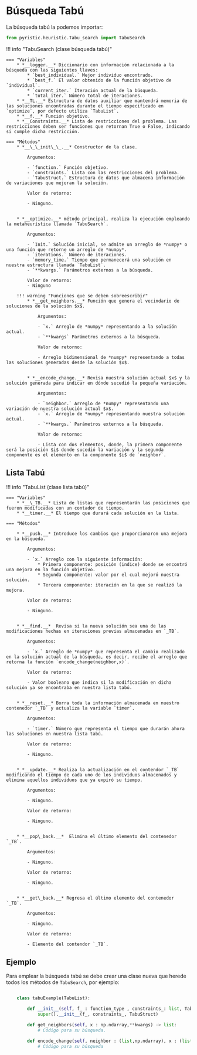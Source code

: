 # Búsqueda Tabú

La búsqueda tabú la podemos importar:
```python
from pyristic.heuristic.Tabu_search import TabuSearch
```


!!! info "TabuSearch (clase búsqueda tabú)"

    === "Variables"
        * *__logger.__* Diccionario con información relacionada a la búsqueda con las siguientes llaves:
            * `best_individual.` Mejor individuo encontrado.
            * `best_f.` El valor obtenido de la función objetivo de `individual`.
            * `current_iter.` Iteración actual de la búsqueda.
            * `total_iter.` Número total de iteraciones.
        * *__TL.__* Estructura de datos auxiliar que mantendrá memoria de las soluciones encontradas durante el tiempo especificado en `optimize`, por defecto utiliza `TabuList`.
        * *__f.__* Función objetivo.
        * *__Constraints.__* Lista de restricciones del problema. Las restricciones deben ser funciones que retornan True o False, indicando si cumple dicha restricción.

    === "Métodos"
        * *__\_\_init\_\_.__* Constructor de la clase.

            Argumentos:

            - `function.` Función objetivo.
            - `constraints.` Lista con las restricciones del problema.
            - `TabuStruct.` Estructura de datos que almacena información de variaciones que mejoran la solución.
            
            Valor de retorno:

            - Ninguno.


        * *__optimize.__* método principal, realiza la ejecución empleando la metaheurística llamada `TabuSearch`.

            Argumentos:
            
            - `Init.` Solución inicial, se admite un arreglo de *numpy* o una función que retorne un arreglo de *numpy*.
            - `iterations.` Número de iteraciones.
            - `memory_time.` Tiempo que permanecerá una solución en nuestra estructura llamada `TabuList`.
            - `**kwargs.` Parámetros externos a la búsqueda.
                
            Valor de retorno:
            - Ninguno

        !!! warning "Funciones que se deben sobreescribir"
            * *__get_neighbors.__* Función que genera el vecindario de soluciones de la solución $x$.

                Argumentos:

                - `x.` Arreglo de *numpy* representando a la solución actual.
                - `**kwargs` Parámetros externos a la búsqueda.
                    
                Valor de retorno:

                - Arreglo bidimensional de *numpy* representando a todas las soluciones generadas desde la solución $x$.
                

            * *__encode_change.__* Revisa nuestra solución actual $x$ y la solución generada para indicar en dónde sucedió la pequeña variación. 

                Argumentos:

                - `neighbor.` Arreglo de *numpy* representando una variación de nuestra solución actual $x$.
                - `x.` Arreglo de *numpy* representando nuestra solución actual.
                - `**kwargs.` Parámetros externos a la búsqueda.
                
                Valor de retorno:
                    
                - Lista con dos elementos, donde, la primera componente será la posición $i$ donde sucedió la variación y la segunda componente es el elemento en la componente $i$ de `neighbor`.

## Lista Tabú

!!! info "TabuList (clase lista tabú)"

    === "Variables"
        * *__\_TB.__* Lista de listas que representarán las posiciones que fueron modificadas con un contador de tiempo.
        * *__timer.__* El tiempo que durará cada solución en la lista.

    === "Métodos"

        * *__push.__* Introduce los cambios que proporcionaron una mejora en la búsqueda.
        
            Argumentos:
            
            - `x.` Arreglo con la siguiente información: 
                * Primera componente: posición (indice) donde se encontró una mejora en la función objetivo.
                * Segunda componente: valor por el cual mejoró nuestra solución.
                * Tercera componente: iteración en la que se realizó la mejora.
        
            Valor de retorno:
            
            - Ninguno.
        
        
        * *__find.__*  Revisa si la nueva solución sea una de las modificaciones hechas en iteraciones previas almacenadas en `_TB`. 
        
            Argumentos:
        
            - `x.` Arreglo de *numpy* que representa el cambio realizado en la solución actual de la búsqueda, es decir, recibe el arreglo que retorna la función `encode_change(neighbor,x)`.  
        
            Valor de retorno:
        
            - Valor booleano que indica si la modificación en dicha solución ya se encontraba en nuestra lista tabú. 
        
        
        * *__reset.__* Borra toda la información almacenada en nuestro contenedor `_TB` y actualiza la variable `timer`.

            Argumentos:
        
            - `timer.` Número que representa el tiempo que durarán ahora las soluciones en nuestra lista tabú.
        
            Valor de retorno:
            
            - Ninguno.
        
        
        * *__update.__* Realiza la actualización en el contendor `_TB` modificando el tiempo de cada uno de los individuos almacenados y elimina aquellos individuos que ya expiró su tiempo. 

            Argumentos:
            
            - Ninguno.
        
            Valor de retorno:
            
            - Ninguno.
        
        
        * *__pop\_back.__*  Elimina el último elemento del contenedor `_TB`.

            Argumentos:
        
            - Ninguno.
        
            Valor de retorno:
            
            - Ninguno.
        
        
        * *__get\_back.__* Regresa el último elemento del contenedor `_TB`.

            Argumentos:
            
            - Ninguno.
            
            Valor de retorno:
            
            - Elemento del contendor `_TB`.


## Ejemplo 
Para emplear la búsqueda tabú se debe crear una clase nueva que herede todos los métodos de `TabuSearch`, por ejemplo:

```python

    class tabuExample(TabuList):

        def __init__(self, f_ : function_type , constraints_: list, TabuStruct_):
            super().__init__(f_, constraints_, TabuStruct)

        def get_neighbors(self, x : np.ndarray,**kwargs) -> list:
            # Código para su búsqueda.

        def encode_change(self, neighbor : (list,np.ndarray), x : (list,np.ndarray),**kwargs) -> list:
            # Código para su búsqueda

```